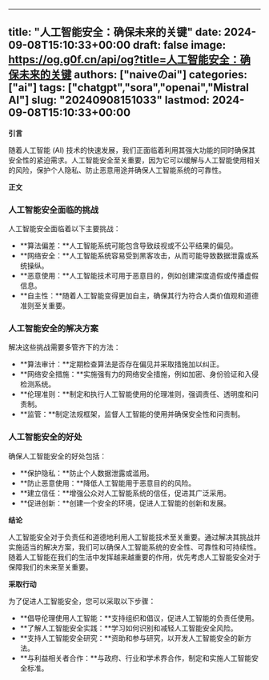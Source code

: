
---
title: "人工智能安全：确保未来的关键"
date: 2024-09-08T15:10:33+00:00
draft: false
image: https://og.g0f.cn/api/og?title=人工智能安全：确保未来的关键
authors: ["naiveのai"]
categories: ["ai"]
tags: ["chatgpt","sora","openai","Mistral AI"]
slug: "20240908151033"
lastmod: 2024-09-08T15:10:33+00:00
---
**引言**

随着人工智能 (AI) 技术的快速发展，我们正面临着利用其强大功能的同时确保其安全性的紧迫需求。人工智能安全至关重要，因为它可以缓解与人工智能使用相关的风险，保护个人隐私、防止恶意用途并确保人工智能系统的可靠性。

**正文**

### 人工智能安全面临的挑战

人工智能安全面临着以下主要挑战：

- **算法偏差：**人工智能系统可能包含导致歧视或不公平结果的偏见。
- **网络安全：**人工智能系统容易受到黑客攻击，从而可能导致数据泄露或系统操纵。
- **恶意使用：**人工智能技术可用于恶意目的，例如创建深度造假或传播虚假信息。
- **自主性：**随着人工智能变得更加自主，确保其行为符合人类价值观和道德准则至关重要。

### 人工智能安全的解决方案

解决这些挑战需要多管齐下的方法：

- **算法审计：**定期检查算法是否存在偏见并采取措施加以纠正。
- **网络安全措施：**实施强有力的网络安全措施，例如加密、身份验证和入侵检测系统。
- **伦理准则：**制定和执行人工智能使用的伦理准则，强调责任、透明度和问责制。
- **监管：**制定法规框架，监督人工智能的使用并确保安全性和问责制。

### 人工智能安全的好处

确保人工智能安全的好处包括：

- **保护隐私：**防止个人数据泄露或滥用。
- **防止恶意使用：**降低人工智能用于恶意目的的风险。
- **建立信任：**增强公众对人工智能系统的信任，促进其广泛采用。
- **促进创新：**创建一个安全的环境，促进人工智能的创新和发展。

**结论**

人工智能安全对于负责任和道德地利用人工智能技术至关重要。通过解决其挑战并实施适当的解决方案，我们可以确保人工智能系统的安全性、可靠性和可持续性。随着人工智能在我们的生活中发挥越来越重要的作用，优先考虑人工智能安全对于保障我们的未来至关重要。

**采取行动**

为了促进人工智能安全，您可以采取以下步骤：

- **倡导伦理使用人工智能：**支持组织和倡议，促进人工智能的负责任使用。
- **了解人工智能安全实践：**学习如何识别和减轻人工智能安全风险。
- **支持人工智能安全研究：**资助和参与研究，以开发人工智能安全的新方法。
- **与利益相关者合作：**与政府、行业和学术界合作，制定和实施人工智能安全标准。